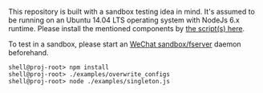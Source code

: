 This repository is built with a sandbox testing idea in mind. It's assumed to be running on an Ubuntu 14.04 LTS operating system with NodeJs 6.x runtime. Please install the mentioned components by [the script(s) here](https://github.com/genxium/Ubuntu14InitScripts/tree/master/backend/node).   

To test in a sandbox, please start an [WeChat sandbox/fserver](https://bitbucket.org/Roowe/fserver-go) daemon beforehand. 

```
shell@proj-root> npm install
shell@proj-root> ./examples/overwrite_configs 
shell@proj-root> node ./examples/singleton.js
```
